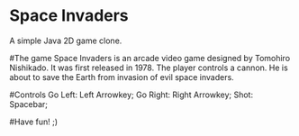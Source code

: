 # Space Invaders
A simple Java 2D game clone.


#The game
Space Invaders is an arcade video game designed by Tomohiro Nishikado. It was first released in 1978. The player controls a cannon. He is about to save the Earth from invasion of evil space 
invaders.


#Controls
Go Left: Left Arrowkey;
Go Right: Right Arrowkey;
Shot: Spacebar;



#Have fun! ;)